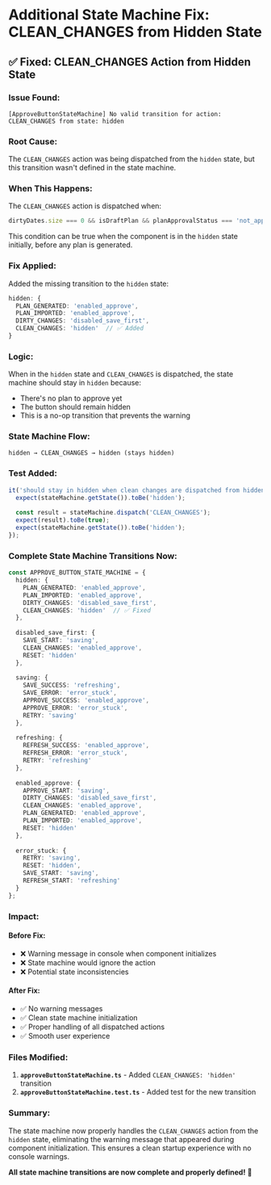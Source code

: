 # Additional State Machine Fix: CLEAN_CHANGES from Hidden State

## ✅ **Fixed: CLEAN_CHANGES Action from Hidden State**

### **Issue Found:**
```
[ApproveButtonStateMachine] No valid transition for action: CLEAN_CHANGES from state: hidden
```

### **Root Cause:**
The `CLEAN_CHANGES` action was being dispatched from the `hidden` state, but this transition wasn't defined in the state machine.

### **When This Happens:**
The `CLEAN_CHANGES` action is dispatched when:
```typescript
dirtyDates.size === 0 && isDraftPlan && planApprovalStatus === 'not_approved'
```

This condition can be true when the component is in the `hidden` state initially, before any plan is generated.

### **Fix Applied:**
Added the missing transition to the `hidden` state:

```typescript
hidden: {
  PLAN_GENERATED: 'enabled_approve',
  PLAN_IMPORTED: 'enabled_approve',
  DIRTY_CHANGES: 'disabled_save_first',
  CLEAN_CHANGES: 'hidden'  // ✅ Added
}
```

### **Logic:**
When in the `hidden` state and `CLEAN_CHANGES` is dispatched, the state machine should stay in `hidden` because:
- There's no plan to approve yet
- The button should remain hidden
- This is a no-op transition that prevents the warning

### **State Machine Flow:**
```
hidden → CLEAN_CHANGES → hidden (stays hidden)
```

### **Test Added:**
```typescript
it('should stay in hidden when clean changes are dispatched from hidden state', () => {
  expect(stateMachine.getState()).toBe('hidden');
  
  const result = stateMachine.dispatch('CLEAN_CHANGES');
  expect(result).toBe(true);
  expect(stateMachine.getState()).toBe('hidden');
});
```

### **Complete State Machine Transitions Now:**

```typescript
const APPROVE_BUTTON_STATE_MACHINE = {
  hidden: {
    PLAN_GENERATED: 'enabled_approve',
    PLAN_IMPORTED: 'enabled_approve',
    DIRTY_CHANGES: 'disabled_save_first',
    CLEAN_CHANGES: 'hidden'  // ✅ Fixed
  },
  
  disabled_save_first: {
    SAVE_START: 'saving',
    CLEAN_CHANGES: 'enabled_approve',
    RESET: 'hidden'
  },
  
  saving: {
    SAVE_SUCCESS: 'refreshing',
    SAVE_ERROR: 'error_stuck',
    APPROVE_SUCCESS: 'enabled_approve',
    APPROVE_ERROR: 'error_stuck',
    RETRY: 'saving'
  },
  
  refreshing: {
    REFRESH_SUCCESS: 'enabled_approve',
    REFRESH_ERROR: 'error_stuck',
    RETRY: 'refreshing'
  },
  
  enabled_approve: {
    APPROVE_START: 'saving',
    DIRTY_CHANGES: 'disabled_save_first',
    CLEAN_CHANGES: 'enabled_approve',
    PLAN_GENERATED: 'enabled_approve',
    PLAN_IMPORTED: 'enabled_approve',
    RESET: 'hidden'
  },
  
  error_stuck: {
    RETRY: 'saving',
    RESET: 'hidden',
    SAVE_START: 'saving',
    REFRESH_START: 'refreshing'
  }
};
```

### **Impact:**

#### **Before Fix:**
- ❌ Warning message in console when component initializes
- ❌ State machine would ignore the action
- ❌ Potential state inconsistencies

#### **After Fix:**
- ✅ No warning messages
- ✅ Clean state machine initialization
- ✅ Proper handling of all dispatched actions
- ✅ Smooth user experience

### **Files Modified:**
1. **`approveButtonStateMachine.ts`** - Added `CLEAN_CHANGES: 'hidden'` transition
2. **`approveButtonStateMachine.test.ts`** - Added test for the new transition

### **Summary:**
The state machine now properly handles the `CLEAN_CHANGES` action from the `hidden` state, eliminating the warning message that appeared during component initialization. This ensures a clean startup experience with no console warnings.

**All state machine transitions are now complete and properly defined!** 🎉


